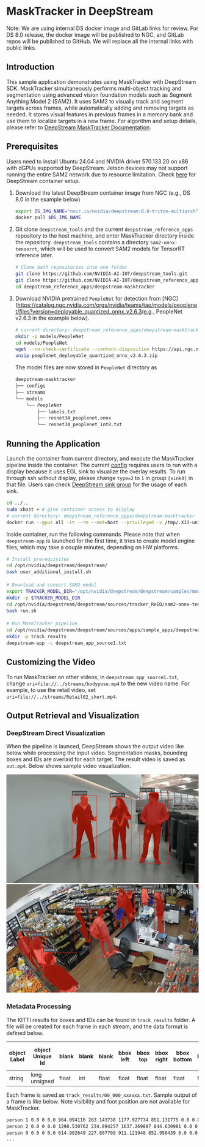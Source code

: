 #  MaskTracker in DeepStream

Note: We are using internal DS docker image and GitLab links for review. For DS 8.0 release, the docker image will be published to NGC, and GitLab repos will be published to GitHub. We will replace all the internal links with public links.

## Introduction
This sample application demonstrates using MaskTracker with DeepStream SDK. MaskTracker simultaneously performs multi-object tracking and segmentation using advanced vision foundation models such as Segment Anything Model 2 (SAM2). It uses SAM2 to visually track and segment targets across frames, while automatically adding and removing targets as needed. It stores visual features in previous frames in a memory bank and use them to localize targets in a new frame.  For algorithm and setup details, please refer to [DeepStream MaskTracker Documentation](https://deepstreamsdk.gitlab-master-pages.nvidia.com/docs-template/text/DS_plugin_gst-nvtracker.html#masktracker-developer-preview).

## Prerequisites
Users need to install Ubuntu 24.04 and NVIDIA driver 570.133.20 on x86 with dGPUs supported by DeepStream. Jetson devices may not support running the entire SAM2 network due to resource limitation. Check [here](https://deepstreamsdk.gitlab-master-pages.nvidia.com/docs-template/text/DS_docker_containers.html#prerequisites) for DeepStream container setup.
1. Download the latest DeepStream container image from NGC (e.g., DS 8.0 in the example below)
    ```bash
    export DS_IMG_NAME="nvcr.io/nvidia/deepstream:8.0-triton-multiarch"
    docker pull $DS_IMG_NAME
    ```

2. Git clone `deepstream_tools` and the current `deepstream_reference_apps` repository to the host machine, and enter MaskTracker directory inside the repository. `deepstream_tools` contains a directory `sam2-onnx-tensorrt`, which will be used to convert SAM2 models for TensorRT inference later.
    ```bash
    # Clone both repositories into one folder
    git clone https://github.com/NVIDIA-AI-IOT/deepstream_tools.git
    git clone https://github.com/NVIDIA-AI-IOT/deepstream_reference_apps.git
    cd deepstream_reference_apps/deepstream-masktracker
    ```

3. Download NVIDIA pretrained `PeopleNet` for detection from [NGC](https://catalog.ngc.nvidia.com/orgs/nvidia/teams/tao/models/peoplenet/files?version=deployable_quantized_onnx_v2.6.3(e.g., PeopleNet v2.6.3 in the example below).

    ```bash
    # current directory: deepstream_reference_apps/deepstream-masktracker
    mkdir -p models/PeopleNet
    cd models/PeopleNet
    wget --no-check-certificate --content-disposition https://api.ngc.nvidia.com/v2/models/nvidia/tao/peoplenet/versions/deployable_quantized_onnx_v2.6.3/zip -O peoplenet_deployable_quantized_onnx_v2.6.3.zip
    unzip peoplenet_deployable_quantized_onnx_v2.6.3.zip
    ```

    The model files are now stored in `PeopleNet` directory as

    ```bash
    deepstream-masktracker
    ├── configs
    ├── streams
    └── models
        └── PeopleNet
            ├── labels.txt
            ├── resnet34_peoplenet.onnx
            └── resnet34_peoplenet_int8.txt
    ```
## Running the Application

Launch the container from current directory, and execute the MaskTracker pipeline inside the container. The current [config](configs/deepstream_app_source1.txt) requires users to run with a display because it uses EGL sink to visualize the overlay results. To run through ssh without display, please change `type=2` to `1` in group `[sink0]` in that file. Users can check [DeepStream sink group](https://docs.nvidia.com/metropolis/deepstream/dev-guide/text/DS_ref_app_deepstream.html#sink-group) for the usage of each sink.


```bash
cd ../..
sudo xhost + # give container access to display
# current directory: deepstream_reference_apps/deepstream-masktracker
docker run --gpus all -it --rm --net=host --privileged -v /tmp/.X11-unix:/tmp/.X11-unix -v $(pwd):/opt/nvidia/deepstream/deepstream/sources/apps/sample_apps/deepstream-masktracker -v $(pwd)/../../deepstream_tools/sam2-onnx-tensorrt:/opt/nvidia/deepstream/deepstream/sources/tracker_ReID/sam2-onnx-tensorrt -v $(pwd)/../deepstream-tracker-3d/streams/Retail02_short.mp4:/opt/nvidia/deepstream/deepstream/sources/apps/sample_apps/deepstream-masktracker/streams/Retail02_short.mp4 -v $(pwd)/../3d-bodypose-deepstream/streams/bodypose.mp4:/opt/nvidia/deepstream/deepstream/sources/apps/sample_apps/deepstream-masktracker/streams/bodypose.mp4 -e DISPLAY=$DISPLAY $DS_IMG_NAME
```

Inside container, run the following commands. Please note that when `deepstream-app` is launched for the first time, it tries to create model engine files, which may take a couple minutes, depending on HW platforms.

```bash
# Install prerequisites
cd /opt/nvidia/deepstream/deepstream/
bash user_additional_install.sh

# Download and convert SAM2 model
export TRACKER_MODEL_DIR="/opt/nvidia/deepstream/deepstream/samples/models/Tracker"
mkdir -p $TRACKER_MODEL_DIR
cd /opt/nvidia/deepstream/deepstream/sources/tracker_ReID/sam2-onnx-tensorrt
bash run.sh

# Run MaskTracker pipeline
cd /opt/nvidia/deepstream/deepstream/sources/apps/sample_apps/deepstream-masktracker/configs
mkdir -p track_results
deepstream-app -c deepstream_app_source1.txt
```

## Customizing the Video
To run MaskTracker on other videos, in `deepstream_app_source1.txt`, change `uri=file://../streams/bodypose.mp4` to the new video name. For example, to use the retail video, set `uri=file://../streams/Retail02_short.mp4`.

## Output Retrieval and Visualization

### DeepStream Direct Visualization
When the pipeline is launced, DeepStream shows the output video like below while processing the input video. Segmentation masks, bounding boxes and IDs are overlaid for each target. The result video is saved as `out.mp4`. Below shows sample video visualization.

![sample MaskTracker results](figures/.bodypose_osd.gif)
![sample MaskTracker results](figures/.retail_osd.gif)

### Metadata Processing
The KITTI results for boxes and IDs can be found in `track_results` folder. A file will be created for each frame in each stream, and the data format is defined below.

| object Label | object Unique Id | blank | blank | blank | bbox left | bbox top | bbox right | bbox bottom | blank | blank | blank | blank | blank | blank | blank | confidence | visibility (N/A) | Foot Image Position X (N/A) | Foot Image Position Y (N/A) |
|--------------|------------------|-------|-------|-------|-----------|----------|------------|-------------|-------|-------|-------|-------|-------|-------|-------|-----------|-----------------------|-----------------------|-----------------------|
| string       | long unsigned    | float | int   | float | float     | float    | float      | float       | float | float | float | float | float | float | float | float     | float                 | float                 | float                 |

Each frame is saved as `track_results/00_000_xxxxxx.txt`. Sample output of a frame is like below. Note visibility and foot position are not available for MaskTracker.
```txt
person 1 0.0 0 0.0 964.094116 263.143738 1177.927734 851.131775 0.0 0.0 0.0 0.0 0.0 0.0 0.0 0.980957
person 2 0.0 0 0.0 1298.530762 234.894257 1637.269897 844.630981 0.0 0.0 0.0 0.0 0.0 0.0 0.0 0.966797
person 0 0.0 0 0.0 614.902649 227.807709 911.121948 852.950439 0.0 0.0 0.0 0.0 0.0 0.0 0.0 0.981934
...
```
